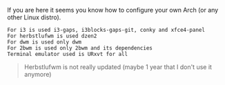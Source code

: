 If you are here it seems you know how to configure your own Arch (or any other Linux distro).

```
For i3 is used i3-gaps, i3blocks-gaps-git, conky and xfce4-panel
For herbstlufwm is used dzen2
For dwm is used only dwm
For 2bwm is used only 2bwm and its dependencies
Terminal emulator used is URxvt for all
```

> Herbstlufwm is not really updated (maybe 1 year that I don't use it anymore)
